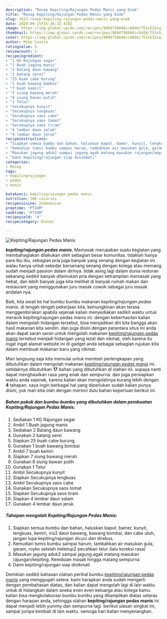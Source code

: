 ```yaml
---
description: "Resep Kepiting/Rajungan Pedas Manis yang Enak"
title: "Resep Kepiting/Rajungan Pedas Manis yang Enak"
slug: 2627-resep-kepiting-rajungan-pedas-manis-yang-enak
date: 2020-09-15T15:36:32.418Z
image: https://img-global.cpcdn.com/recipes/9894756046cc8dd4/751x532cq70/kepitingrajungan-pedas-manis-foto-resep-utama.jpg
thumbnail: https://img-global.cpcdn.com/recipes/9894756046cc8dd4/751x532cq70/kepitingrajungan-pedas-manis-foto-resep-utama.jpg
cover: https://img-global.cpcdn.com/recipes/9894756046cc8dd4/751x532cq70/kepitingrajungan-pedas-manis-foto-resep-utama.jpg
author: Mike Castro
ratingvalue: 5
reviewcount: 3
recipeingredient:
- "1 KG Rajungan segar"
- "1 Buah jagung manis"
- "2 Batang daun bawang"
- "2 batang serei"
- "25 buah cabe burung"
- "1 buah bawang bombai"
- "7 buah kemiri"
- "7 siung bawang merah"
- "6 siung bawan putih"
- "1 Telur"
- "Secukupnya kunyit"
- "Secukupnya lengkuas"
- "Secukupnya saos cabe"
- "Secukupnya saos tomat"
- "Secukupnya saos tiram"
- "4 lembar daun salam"
- "4 lembar daun jeruk"
recipeinstructions:
- "Siapkan semua bumbu dan bahan, haluskan baput, bamer, kunyit, lengkuas, kemiri, iris2 daun bawang, bawang bombai, dan cabe utuh, jangan lupa kepiting/rajungan dicuci dan direbus."
- "Kemudian tumis bumbu sampai harum, tambahkan air masukan gula, garam, royko setelah meletup2 pecahkan telur (lalu koreksi rasa)"
- "Masukan jagung aduk2 sampai jagung agak matang masukan rajungan/kepiting. Kemduian masak hingga matang sempurna"
- "Dann kepiting/rajungan siap dinikmati"
categories:
- Resep
tags:
- kepitingrajungan
- pedas
- manis

katakunci: kepitingrajungan pedas manis 
nutrition: 206 calories
recipecuisine: Indonesian
preptime: "PT24M"
cooktime: "PT34M"
recipeyield: "4"
recipecategory: Dinner

---
```



![Kepiting/Rajungan Pedas Manis](https://img-global.cpcdn.com/recipes/9894756046cc8dd4/751x532cq70/kepitingrajungan-pedas-manis-foto-resep-utama.jpg)

<b><i>kepiting/rajungan pedas manis</i></b>, Memasak merupakan suatu kegiatan yang membahagiakan dilakukan oleh sebagian besar komunitas. tidaklah hanya para ibu ibu, sebagian pria juga banyak yang senang dengan kegiatan ini. walau hanya untuk sekedar bersenang senang dengan kolega atau memang sudah menjadi passion dalam dirinya. tidak asing lagi dalam dunia restoran sekarang sedikit banyak ditemukan pria dengan ketrampilan memasak yang hebat, dan lebih banyak juga kita melihat di banyak rumah makan dan restaurant yang menggunakan juru masak cowok sebagai juru masak andalan nya.



Baik, kita awali ke hal bumbu bumbu makanan <i>kepiting/rajungan pedas manis</i>. di tengah tengah pekerjaan kita, kemungkinan akan terasa menggembirakan apabila sejenak kalian menyediakan sedikit waktu untuk meracik kepiting/rajungan pedas manis ini. dengan keberhasilan kalian dalam mengolah hidangan tersebut, bisa menjadikan diri kita bangga akan hasil makanan kita sendiri. dan juga disini dengan perantara situs ini anda akan dapat saran saran untuk mengolah makanan <u>kepiting/rajungan pedas manis</u> tersebut menjadi hidangan yang lezat dan nikmat, oleh karena itu ingat ingat alamat website ini di gadget anda sebagai sebagian rujukan kita dalam membuat makanan baru yang nikmat.


Mari langsung saja kita memulai untuk membeli perlengkapan yang dibutuhkan dalam mengolah makanan <u><i>kepiting/rajungan pedas manis</i></u> ini. setidaknya dibutuhkan <b>17</b> bahan yang dibutuhkan di olahan ini. supaya nanti dapat menghasilkan rasa yang enak dan sempurna. dan juga persiapkan waktu anda sejenak, karena kalian akan mengolahnya kurang lebih dengan <b>4</b> tahapan. saya ingin berbagai hal yang diperlukan sudah kalian punya disini, yuk mari kita olah dengan merinci dulu bahan keperluan berikut ini.

<!--inarticleads1-->

##### Bahan pokok dan bumbu-bumbu yang dibutuhkan dalam pembuatan Kepiting/Rajungan Pedas Manis:

1. Sediakan 1 KG Rajungan segar
1. Ambil 1 Buah jagung manis
1. Sediakan 2 Batang daun bawang
1. Gunakan 2 batang serei
1. Siapkan 25 buah cabe burung
1. Gunakan 1 buah bawang bombai
1. Ambil 7 buah kemiri
1. Siapkan 7 siung bawang merah
1. Gunakan 6 siung bawan putih
1. Gunakan 1 Telur
1. Ambil Secukupnya kunyit
1. Siapkan Secukupnya lengkuas
1. Ambil Secukupnya saos cabe
1. Gunakan Secukupnya saos tomat
1. Siapkan Secukupnya saos tiram
1. Siapkan 4 lembar daun salam
1. Gunakan 4 lembar daun jeruk




<!--inarticleads2-->

##### Tahapan mengolah Kepiting/Rajungan Pedas Manis:

1. Siapkan semua bumbu dan bahan, haluskan baput, bamer, kunyit, lengkuas, kemiri, iris2 daun bawang, bawang bombai, dan cabe utuh, jangan lupa kepiting/rajungan dicuci dan direbus.
1. Kemudian tumis bumbu sampai harum, tambahkan air masukan gula, garam, royko setelah meletup2 pecahkan telur (lalu koreksi rasa)
1. Masukan jagung aduk2 sampai jagung agak matang masukan rajungan/kepiting. Kemduian masak hingga matang sempurna
1. Dann kepiting/rajungan siap dinikmati




Demikian sedikit bahasan olahan perihal bumbu <u>kepiting/rajungan pedas manis</u> yang menggugah selera. kami harapkan anda sudah mengerti dengan pembahasan diatas, dan kalian dapat mengolah lagi di lain waktu untuk di hidangkan dalam aneka even even keluarga atau kolega kamu. kalian bisa mengkolaborasi bumbu bumbu yang ditampilkan diatas selaras dengan harapan anda, sehingga olahan <b>kepiting/rajungan pedas manis</b> ini dapat menjadi lebih yummy dan sempurna lagi. berikut ulasan singkat ini, sampai jumpa kembali di lain waktu. semoga hari kalian menyenangkan.
